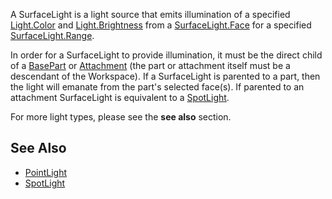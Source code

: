 A SurfaceLight is a light source that emits illumination of a specified
[Light.Color](https://create.roblox.com/docs/reference/engine/classes/Light#Color) and [Light.Brightness](https://create.roblox.com/docs/reference/engine/classes/Light#Brightness) from a [SurfaceLight.Face](https://create.roblox.com/docs/reference/engine/classes/SurfaceLight#Face) for a
specified [SurfaceLight.Range](https://create.roblox.com/docs/reference/engine/classes/SurfaceLight#Range).

In order for a SurfaceLight to provide illumination, it must be the direct
child of a [BasePart](https://create.roblox.com/docs/reference/engine/classes/BasePart) or [Attachment](https://create.roblox.com/docs/reference/engine/classes/Attachment) (the part or attachment itself must be a
descendant of the Workspace). If a SurfaceLight is parented to a part, then
the light will emanate from the part's selected face(s). If parented to an
attachment SurfaceLight is equivalent to a [SpotLight](https://create.roblox.com/docs/reference/engine/classes/SpotLight).

For more light types, please see the **see also** section.

## See Also

- [PointLight](https://create.roblox.com/docs/reference/engine/classes/PointLight)
- [SpotLight](https://create.roblox.com/docs/reference/engine/classes/SpotLight)